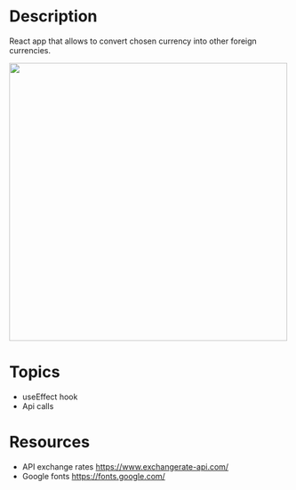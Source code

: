 # Description
React app that allows to convert chosen currency into other foreign currencies.

<img src="https://user-images.githubusercontent.com/62396266/161378212-31e68244-7f69-4c67-b31a-97bf243e1fa3.png" width="500">

# Topics

- useEffect hook
- Api calls

# Resources

* API exchange rates https://www.exchangerate-api.com/
* Google fonts https://fonts.google.com/
